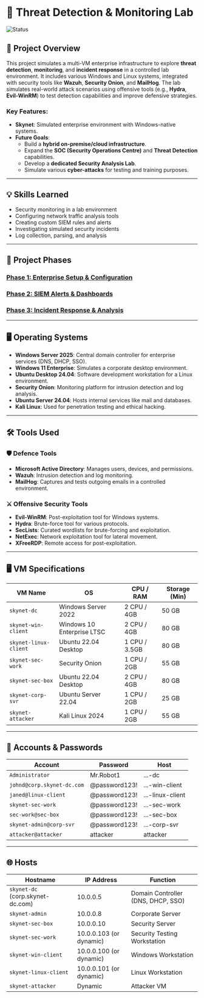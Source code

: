 # 🚨 Threat Detection & Monitoring Lab  
![Status](https://img.shields.io/badge/status-In%20Development-yellow)

## 📝 Project Overview  
This project simulates a multi-VM enterprise infrastructure to explore **threat detection**, **monitoring**, and **incident response** in a controlled lab environment. It includes various Windows and Linux systems, integrated with security tools like **Wazuh**, **Security Onion**, and **MailHog**. The lab simulates real-world attack scenarios using offensive tools (e.g., **Hydra**, **Evil-WinRM**) to test detection capabilities and improve defensive strategies.

### Key Features:
- **Skynet**: Simulated enterprise environment with Windows-native systems.
- **Future Goals**:  
  - Build a **hybrid on-premise/cloud infrastructure**.
  - Expand the **SOC (Security Operations Centre)** and **Threat Detection** capabilities.
  - Develop a **dedicated Security Analysis Lab**.
  - Simulate various **cyber-attacks** for testing and training purposes.

---

## 💡 Skills Learned
- Security monitoring in a lab environment
- Configuring network traffic analysis tools
- Creating custom SIEM rules and alerts
- Investigating simulated security incidents
- Log collection, parsing, and analysis

---

## 📅 Project Phases

### [Phase 1: Enterprise Setup & Configuration](https://github.com/Genvarelli/Threat-Detection-Monitoring-Lab/tree/main/Phase%201%3A%20Home%20Lab%20Setup%20%26%20Configuration)
### [Phase 2: SIEM Alerts & Dashboards](https://github.com/Genvarelli/Threat-Detection-Monitoring-Lab/tree/main/Phase%202%3A%20SIEM%20Alerts%20%26%20Dashboards)
### [Phase 3: Incident Response & Analysis](https://github.com/Genvarelli/Threat-Detection-Monitoring-Lab/tree/main/Phase%203%3A%20Incident%20Response%20%26%20Analysis)

---

## 🖥️ Operating Systems
- **Windows Server 2025**: Central domain controller for enterprise services (DNS, DHCP, SSO).
- **Windows 11 Enterprise**: Simulates a corporate desktop environment.
- **Ubuntu Desktop 24.04**: Software development workstation for a Linux environment.
- **Security Onion**: Monitoring platform for intrusion detection and log analysis.
- **Ubuntu Server 24.04**: Hosts internal services like mail and databases.
- **Kali Linux**: Used for penetration testing and ethical hacking.

---

## 🛠️ Tools Used

### 🛡️ Defence Tools
- **Microsoft Active Directory**: Manages users, devices, and permissions.
- **Wazuh**: Intrusion detection and log monitoring.
- **MailHog**: Captures and tests outgoing emails in a controlled environment.

### ⚔️ Offensive Security Tools
- **Evil-WinRM**: Post-exploitation tool for Windows systems.
- **Hydra**: Brute-force tool for various protocols.
- **SecLists**: Curated wordlists for brute-forcing and exploitation.
- **NetExec**: Network exploitation tool for lateral movement.
- **XFreeRDP**: Remote access for post-exploitation.

---

## 🖥️ VM Specifications  

| VM Name               | OS                        | CPU / RAM   | Storage (Min) |
|-----------------------|---------------------------|-------------|---------------|
| `skynet-dc`           | Windows Server 2022       | 2 CPU / 4GB | 50 GB         |
| `skynet-win-client`   | Windows 10 Enterprise LTSC     | 2 CPU / 4GB | 80 GB         |
| `skynet-linux-client` | Ubuntu 22.04 Desktop      | 1 CPU / 3.5GB | 80 GB         |
| `skynet-sec-work`     | Security Onion            | 1 CPU / 2GB | 55 GB         |
| `skynet-sec-box`      | Ubuntu 22.04 Desktop      | 2 CPU / 4GB | 80 GB         |
| `skynet-corp-svr`     | Ubuntu Server 22.04       | 1 CPU / 2GB | 25 GB         |
| `skynet-attacker`     | Kali Linux 2024           | 1 CPU / 2GB | 55 GB         |

---

## 🔑 Accounts & Passwords

| Account                       | Password        | Host            |
|-------------------------------|-----------------|-----------------|
| `Administrator`                | Mr.Robot1       | ...-dc          |
| `johnd@corp.skynet-dc.com`     | @password123!    | ...-win-client  |
| `janed@linux-client`           | @password123!    | ...-linux-client|
| `skynet-sec-work`              | @password123!    | ...-sec-work    |
| `sec-work@sec-box`             | @password123!    | ...-sec-box     |
| `skynet-admin@corp-svr`        | @password123!    | ...-corp-svr    |
| `attacker@attacker`            | attacker        | attacker        |

---

## 🌐 Hosts

| Hostname                       | IP Address       | Function                             |
|---------------------------------|------------------|--------------------------------------|
| `skynet-dc` (corp.skynet-dc.com) | 10.0.0.5         | Domain Controller (DNS, DHCP, SSO)  |
| `skynet-admin`                 | 10.0.0.8         | Corporate Server                     |
| `skynet-sec-box`               | 10.0.0.10        | Security Server                      |
| `skynet-sec-work`              | 10.0.0.103 (or dynamic) | Security Testing Workstation     |
| `skynet-win-client`            | 10.0.0.100 (or dynamic) | Windows Workstation              |
| `skynet-linux-client`          | 10.0.0.101 (or dynamic) | Linux Workstation                 |
| `skynet-attacker`              | Dynamic          | Attacker VM                         |
